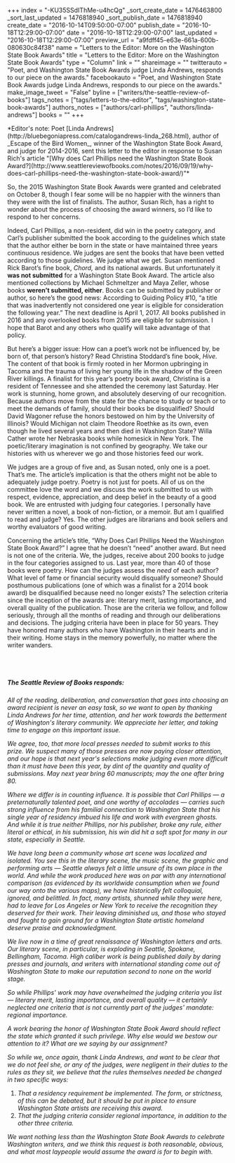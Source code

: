 +++
index = "-KU35SSdIThMe-u4hcQg"
_sort_create_date = 1476463800
_sort_last_updated = 1476818940
_sort_publish_date = 1476818940
create_date = "2016-10-14T09:50:00-07:00"
publish_date = "2016-10-18T12:29:00-07:00"
date = "2016-10-18T12:29:00-07:00"
last_updated = "2016-10-18T12:29:00-07:00"
preview_url = "a9fdff45-e63e-661a-600b-080630c84f38"
name = "Letters to the Editor: More on the Washington State Book Awards"
title = "Letters to the Editor: More on the Washington State Book Awards"
type = "Column"
link = ""
shareimage = ""
twitterauto = "Poet, and Washington State Book Awards judge Linda Andrews, responds to our piece on the awards."
facebookauto = "Poet, and Washington State Book Awards judge Linda Andrews, responds to our piece on the awards."
make_image_tweet = "False"
byline = ["writers/the-seattle-review-of-books"]
tags_notes = ["tags/letters-to-the-editor", "tags/washington-state-book-awards"]
authors_notes = ["authors/carl-phillips", "authors/linda-andrews"]
books = ""
+++
<p class="intro">*Editor's note: Poet [Linda Andrews](http://bluebegoniapress.com/catalogandrews-linda_268.html), author of _Escape of the Bird Women_, winner of the Washington State Book Award, and judge for 2014-2016, sent this letter to the editor in response to Susan Rich's article "[Why does Carl Phillips need the Washington State Book Award?](http://www.seattlereviewofbooks.com/notes/2016/09/19/why-does-carl-phillips-need-the-washington-state-book-award/)"*</p>

So, the 2015 Washington State Book Awards were granted and celebrated on October 8, though I fear some will be no happier with the winners than they were with the list of finalists. The author, Susan Rich, has a right to wonder about the process of choosing the award winners, so I’d like to respond to her concerns.

Indeed, Carl Phillips, a non-resident, did win in the poetry category, and Carl’s publisher submitted the book according to the guidelines which state that the author either be born in the state or have maintained three years continuous residence. We judges are sent the books that have been vetted according to those guidelines. We judge what we get. Susan mentioned Rick Barot’s fine book, _Chord,_ and its national awards. But unfortunately it **was not submitted** for a Washington State Book Award. The article also mentioned collections by Michael Schmeltzer and Maya Zeller, whose books **weren’t submitted, either**. Books can be submitted by publisher or author, so here’s the good news: According to Guiding Policy #10, “a title that was inadvertently not considered one year is eligible for consideration the following year.” The next deadline is April 1, 2017. All books published in 2016 and any overlooked books from 2015 are eligible for submission. I hope that Barot and any others who qualify will take advantage of that policy.

But here’s a bigger issue: How can a poet’s work not be influenced by, be born of, that person’s history? Read Christina Stoddard’s fine book, _Hive._ The content of that book is firmly rooted in her Mormon upbringing in Tacoma and the trauma of living her young life in the shadow of the Green River killings. A finalist for this year’s poetry book award, Christina is a resident of Tennessee and she attended the ceremony last Saturday. Her work is stunning, home grown, and absolutely deserving of our recognition. Because authors move from the state for the chance to study or teach or to meet the demands of family, should their books be disqualified? Should David Wagoner refuse the honors bestowed on him by the University of Illinois? Would Michigan not claim Theodore Roethke as its own, even though he lived several years and then died in Washington State? Willa Cather wrote her Nebraska books while homesick in New York. The poetic/literary imagination is not confined by geography. We take our histories with us wherever we go and those histories feed our work. 

We judges are a group of five and, as Susan noted, only one is a poet. That’s me. The article’s implication is that the others might not be able to adequately judge poetry. Poetry is not just for poets. All of us on the committee love the word and we discuss the work submitted to us with respect, evidence, appreciation, and deep belief in the beauty of a good book. We are entrusted with judging four categories. I personally have never written a novel, a book of non-fiction, or a memoir. But am I qualified to read and judge? Yes. The other judges are librarians and book sellers and worthy evaluators of good writing.

Concerning the article’s title, “Why Does Carl Phillips Need the Washington State Book Award?” I agree that he doesn’t “need” another award. But need is not one of the criteria. We, the judges, receive about 200 books to judge in the four categories assigned to us. Last year, more than 40 of those books were poetry. How can the judges assess the _need_ of each author? What level of fame or financial security would disqualify someone? Should posthumous publications (one of which was a finalist for a 2014 book award) be disqualified because need no longer exists? The selection criteria since the inception of the awards are: literary merit, lasting importance, and overall quality of the publication. Those are the criteria we follow, and follow seriously, through all the months of reading and through our deliberations and decisions. The judging criteria have been in place for 50 years. They have honored many authors who have Washington in their hearts and in their writing. Home stays in the memory powerfully, no matter where the writer wanders.

<br><br>

<h5>The Seattle Review of Books responds:</h5>

_All of the reading, deliberation, and conversation that goes into choosing an award recipient is never an easy task, so we want to open by thanking Linda Andrews for her time, attention, and her work towards the betterment of Washington's literary community. We appreciate her letter, and taking time to engage on this important issue._

_We agree, too, that more local presses needed to submit works to this prize. We suspect many of those presses are now paying closer attention, and our hope is that next year's selections make judging even more difficult than it must have been this year, by dint of the quantity and quality of submissions. May next year bring 60 manuscripts; may the one after bring 80._

_Where we differ is in counting influence. It is possible that Carl Phillips — a preternaturally talented poet, and one worthy of accolades — carries such strong influence from his familial connection to Washington State that his single year of residency imbued his life and work with evergreen ghosts. And while it is true neither Phillips, nor his publisher, broke any rule, either literal or ethical, in his submission, his win did hit a soft spot for many in our state, especially in Seattle._ 

_We have long been a community whose art scene was localized and isolated. You see this in the literary scene, the music scene, the graphic and performing arts — Seattle always felt a little unsure of its own place in the world. And while the work produced here was on par with any international comparison (as evidenced by its worldwide consumption when we found our way onto the various maps), we have historically felt colloquial, ignored, and belittled. In fact, many artists, shunned while they were here, had to leave for Los Angeles or New York to receive the recognition they deserved for their work. Their leaving diminished us, and those who stayed and fought to gain ground for a Washington State artistic homeland deserve praise and acknowledgment._ 

_We live now in a time of great renaissance of Washington letters and arts. Our literary scene, in particular, is exploding in Seattle, Spokane, Bellingham, Tacoma. High caliber work is being published daily by daring presses and journals, and writers with international standing come out of Washington State to make our reputation second to none on the world stage._

_So while Phillips' work may have overwhelmed the judging criteria you list — literary merit, lasting importance, and overall quality — it certainly neglected one criteria that is not currently part of the judges' mandate: regional importance._

_A work bearing the honor of Washington State Book Award should reflect the state which granted it such privilege. Why else would we bestow our attention to it? What are we saying by our assignment?_

_So while we, once again, thank Linda Andrews, and want to be clear that we do not feel she, or any of the judges, were negligent in their duties to the rules as they sit, we believe that the rules themselves needed be changed in two specific ways:_

1. _That a residency requirement be implemented. The form, or strictness, of this can be debated, but it should be put in place to ensure Washington State artists are receiving this award._
2. _That the judging criteria consider regional importance, in addition to the other three criteria._

_We want nothing less than the Washington State Book Awards to celebrate Washington writers, and we think this request is both reasonable, obvious, and what most laypeople would assume the award is for to begin with._ 